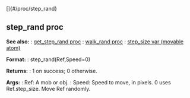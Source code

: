 []{#/proc/step_rand}
  ## step_rand proc
  **See also:**
  :   [get_step_rand proc](ref/proc/get_step_rand)
  :   [walk_rand proc](ref/proc/walk_rand)
  :   [step_size var (movable atom)](ref/atom/movable/var/step_size)
  <!-- -->
  **Format:**
  :   step_rand(Ref,Speed=0)
  <!-- -->
  **Returns:**
  :   1 on success; 0 otherwise.
  <!-- -->
  **Args:**
  :   Ref: A mob or obj.
  :   Speed: Speed to move, in pixels. 0 uses Ref.step_size.
  Move Ref randomly.